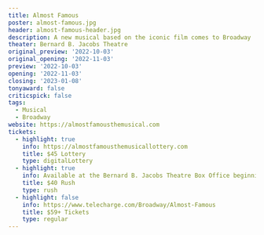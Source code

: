 ```yaml
---
title: Almost Famous
poster: almost-famous.jpg
header: almost-famous-header.jpg
description: A new musical based on the iconic film comes to Broadway
theater: Bernard B. Jacobs Theatre
original_preview: '2022-10-03'
original_opening: '2022-11-03'
preview: '2022-10-03'
opening: '2022-11-03'
closing: '2023-01-08'
tonyaward: false
criticspick: false
tags: 
  - Musical
  - Broadway
website: https://almostfamousthemusical.com
tickets:
  - highlight: true
    info: https://almostfamousthemusicallottery.com
    title: $45 Lottery
    type: digitalLottery
  - highlight: true
    info: Available at the Bernard B. Jacobs Theatre Box Office beginning at 10:00 a.m. for that day's performance. Open Mon-Sat at 10:00 a.m. and Sun at 12:00 p.m. Two tickets per person max. Subject to availability and may not be offered at all performances. Seating locations will be determined by the box office.
    title: $40 Rush
    type: rush
  - highlight: false
    info: https://www.telecharge.com/Broadway/Almost-Famous
    title: $59+ Tickets
    type: regular
---
```

